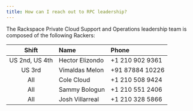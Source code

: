 ```yaml
---
title: How can I reach out to RPC leadership?
---
```


The Rackspace Private Cloud Support and Operations leadership team is composed of the following Rackers:

| Shift      | Name                 | Phone                      |
|:------------------:|:-------------------|:-----------------------|
| US 2nd, US 4th | Hector Elizondo | +1 210 902 9361     |
| US 3rd        | Vimaldas Melon | +91 87884 10226    |
| All               | Cole Cloud         | +1 210 508 9424     |
| All               | Sammy Bologun | +1 210 551 2406    |
| All               | Josh Villarreal     |  +1 210 328 5866    | 
